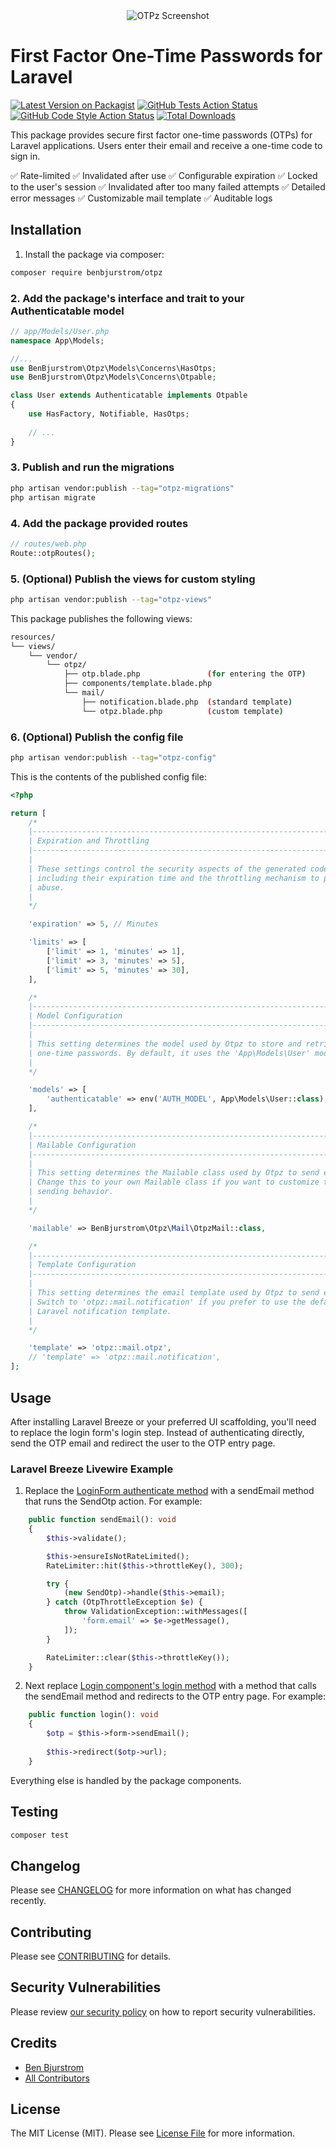 <div align="center">
    <img src="https://github.com/benbjurstrom/otpz/blob/main/art/logo.png?raw=true" alt="OTPz Screenshot">
</div>

# First Factor One-Time Passwords for Laravel

[![Latest Version on Packagist](https://img.shields.io/packagist/v/benbjurstrom/otpz.svg?style=flat-square)](https://packagist.org/packages/benbjurstrom/otpz)
[![GitHub Tests Action Status](https://img.shields.io/github/actions/workflow/status/benbjurstrom/otpz/run-tests.yml?branch=main&label=tests&style=flat-square)](https://github.com/benbjurstrom/otpz/actions?query=workflow%3Arun-tests+branch%3Amain)
[![GitHub Code Style Action Status](https://img.shields.io/github/actions/workflow/status/benbjurstrom/otpz/fix-php-code-style-issues.yml?branch=main&label=code%20style&style=flat-square)](https://github.com/benbjurstrom/otpz/actions?query=workflow%3A"Fix+PHP+code+style+issues"+branch%3Amain)
[![Total Downloads](https://img.shields.io/packagist/dt/benbjurstrom/otpz.svg?style=flat-square)](https://packagist.org/packages/benbjurstrom/otpz)

This package provides secure first factor one-time passwords (OTPs) for Laravel applications. Users enter their email and receive a one-time code to sign in.

✅ Rate-limited
✅ Invalidated after use
✅ Configurable expiration
✅ Locked to the user's session
✅ Invalidated after too many failed attempts
✅ Detailed error messages
✅ Customizable mail template
✅ Auditable logs

## Installation

1. Install the package via composer:

```bash
composer require benbjurstrom/otpz
```

### 2. Add the package's interface and trait to your Authenticatable model

```php
// app/Models/User.php
namespace App\Models;

//...
use BenBjurstrom\Otpz\Models\Concerns\HasOtps;
use BenBjurstrom\Otpz\Models\Concerns\Otpable;

class User extends Authenticatable implements Otpable
{
    use HasFactory, Notifiable, HasOtps;
    
    // ...
}
```

### 3. Publish and run the migrations

```bash
php artisan vendor:publish --tag="otpz-migrations"
php artisan migrate
```

### 4. Add the package provided routes

```php
// routes/web.php
Route::otpRoutes();
```

### 5. (Optional) Publish the views for custom styling

```bash
php artisan vendor:publish --tag="otpz-views"
```

This package publishes the following views:
```bash
resources/
└── views/
    └── vendor/
        └── otpz/
            ├── otp.blade.php               (for entering the OTP)
            ├── components/template.blade.php
            └── mail/
                ├── notification.blade.php  (standard template)
                └── otpz.blade.php          (custom template)
```

### 6. (Optional) Publish the config file

```bash
php artisan vendor:publish --tag="otpz-config"
```

This is the contents of the published config file:

```php
<?php

return [
    /*
    |--------------------------------------------------------------------------
    | Expiration and Throttling
    |--------------------------------------------------------------------------
    |
    | These settings control the security aspects of the generated codes,
    | including their expiration time and the throttling mechanism to prevent
    | abuse.
    |
    */

    'expiration' => 5, // Minutes

    'limits' => [
        ['limit' => 1, 'minutes' => 1],
        ['limit' => 3, 'minutes' => 5],
        ['limit' => 5, 'minutes' => 30],
    ],

    /*
    |--------------------------------------------------------------------------
    | Model Configuration
    |--------------------------------------------------------------------------
    |
    | This setting determines the model used by Otpz to store and retrieve
    | one-time passwords. By default, it uses the 'App\Models\User' model.
    |
    */

    'models' => [
        'authenticatable' => env('AUTH_MODEL', App\Models\User::class),
    ],

    /*
    |--------------------------------------------------------------------------
    | Mailable Configuration
    |--------------------------------------------------------------------------
    |
    | This setting determines the Mailable class used by Otpz to send emails.
    | Change this to your own Mailable class if you want to customize the email
    | sending behavior.
    |
    */

    'mailable' => BenBjurstrom\Otpz\Mail\OtpzMail::class,

    /*
    |--------------------------------------------------------------------------
    | Template Configuration
    |--------------------------------------------------------------------------
    |
    | This setting determines the email template used by Otpz to send emails.
    | Switch to 'otpz::mail.notification' if you prefer to use the default
    | Laravel notification template.
    |
    */

    'template' => 'otpz::mail.otpz',
    // 'template' => 'otpz::mail.notification',
];
```

## Usage
After installing Laravel Breeze or your preferred UI scaffolding, you'll need to replace the login form's login step. Instead of authenticating directly, send the OTP email and redirect the user to the OTP entry page.

### Laravel Breeze Livewire Example
1. Replace the [LoginForm authenticate method](https://github.com/laravel/breeze/blob/2.x/stubs/livewire-common/app/Livewire/Forms/LoginForm.php#L29C6-L29C41) with a sendEmail method that runs the SendOtp action. For example:
```php
    public function sendEmail(): void
    {
        $this->validate();

        $this->ensureIsNotRateLimited();
        RateLimiter::hit($this->throttleKey(), 300);

        try {
            (new SendOtp)->handle($this->email);
        } catch (OtpThrottleException $e) {
            throw ValidationException::withMessages([
                'form.email' => $e->getMessage(),
            ]);
        }

        RateLimiter::clear($this->throttleKey());
    }
````

2. Next replace [Login component's login method](https://github.com/laravel/breeze/blob/e05ae1a21954c8d83bb0fcc78db87f157c16ac6c/stubs/livewire/resources/views/livewire/pages/auth/login.blade.php#L19-L23) with a method that calls the sendEmail method and redirects to the OTP entry page. For example:

```php
    public function login(): void
    {
        $otp = $this->form->sendEmail();
        
        $this->redirect($otp->url);
    }
``` 

Everything else is handled by the package components.

## Testing

```bash
composer test
```

## Changelog

Please see [CHANGELOG](CHANGELOG.md) for more information on what has changed recently.

## Contributing

Please see [CONTRIBUTING](CONTRIBUTING.md) for details.

## Security Vulnerabilities

Please review [our security policy](../../security/policy) on how to report security vulnerabilities.

## Credits

- [Ben Bjurstrom](https://github.com/benbjurstrom)
- [All Contributors](../../contributors)

## License

The MIT License (MIT). Please see [License File](LICENSE.md) for more information.
